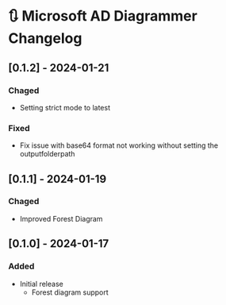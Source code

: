 # :arrows_clockwise: Microsoft AD Diagrammer Changelog

## [0.1.2] - 2024-01-21

### Chaged

- Setting strict mode to latest

### Fixed

- Fix issue with base64 format not working without setting the outputfolderpath

## [0.1.1] - 2024-01-19

### Chaged

- Improved Forest Diagram

## [0.1.0] - 2024-01-17

### Added

- Initial release
  - Forest diagram support
